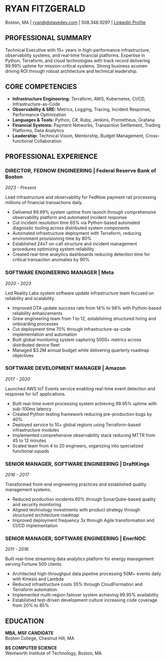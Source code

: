 # RYAN FITZGERALD
Boston, MA | ryan@dotavedev.com | 508.348.9297 | [LinkedIn Profile](https://linkedin.com/in/fitzy)

## PROFESSIONAL SUMMARY
Technical Executive with 15+ years in high-performance infrastructure, observability systems, and real-time financial platforms. Expertise in Python, Terraform, and cloud technologies with track record delivering 99.99% uptime for mission-critical systems. Strong business acumen driving ROI through robust architecture and technical leadership.

## CORE COMPETENCIES
- **Infrastructure Engineering:** Terraform, AWS, Kubernetes, CI/CD, Infrastructure-as-Code
- **Observability & SRE:** Metrics, Logging, Tracing, Incident Response, Performance Optimization
- **Languages & Tools:** Python, C#, Ruby, Jenkins, Prometheus, Grafana
- **Financial Systems:** Payment Networks, Transaction Settlement, Trading Platforms, Data Analytics
- **Leadership:** Technical Vision, Mentorship, Budget Management, Cross-functional Collaboration

## PROFESSIONAL EXPERIENCE

### DIRECTOR, FEDNOW ENGINEERING | Federal Reserve Bank of Boston
*2023 - Present*

Lead infrastructure and observability for FedNow payment rail processing millions of financial transactions daily.

- Delivered 99.99% system uptime from launch through comprehensive observability platform and automated incident response
- Cut incident resolution time 65% via Python-based automated diagnostic tooling across distributed system components
- Automated infrastructure deployment with Terraform, reducing environment provisioning time by 80%
- Established 24x7 on-call structure and incident management procedures optimizing system reliability
- Created real-time analytics dashboards reducing detection time for critical transaction anomalies by 90%

### SOFTWARE ENGINEERING MANAGER | Meta
*2020 - 2023*

Led Reality Labs system software update infrastructure team focused on reliability and scalability.

- Improved OTA update success rate from 14% to 98% with Python-based reliability enhancements
- Grew engineering team from 1 to 12, establishing structured hiring and onboarding processes
- Cut deployment time 70% through infrastructure-as-code implementation and automation
- Built global monitoring system capturing 5000+ metrics across distributed device fleet
- Managed $3.2M annual budget while delivering quarterly roadmap objectives

### SOFTWARE DEVELOPMENT MANAGER | Amazon
*2017 - 2020*

Launched AWS IoT Events service enabling real-time event detection and response for IoT applications.

- Built real-time event processing system achieving 99.95% uptime with sub-100ms latency
- Created Python testing framework reducing pre-production bugs by 40% 
- Deployed service to 10+ global regions using Terraform-based infrastructure modules
- Implemented comprehensive observability stack reducing MTTR from 45 to 12 minutes
- Scaled team from 4 to 20 engineers, organizing into specialized functional squads

### SENIOR MANAGER, SOFTWARE ENGINEERING | DraftKings
*2016 - 2017*

Transformed front-end engineering practices and established quality management systems.

- Reduced production incidents 60% through SonarQube-based quality and security monitoring
- Aligned technology investments with product strategy through structured architecture roadmap
- Improved deployment frequency 3x through Agile transformation and CI/CD implementation

### SENIOR MANAGER, SOFTWARE ENGINEERING | EnerNOC
*2011 - 2016*

Built real-time streaming data analytics platform for energy management serving Fortune 500 clients.

- Architected high-throughput data pipeline processing 50M+ events daily with Kinesis and Lambda
- Reduced infrastructure costs 35% through CloudFormation and Terraform automation
- Implemented multi-region failover system achieving 99.95% availability
- Established test-driven development culture increasing code coverage from 20% to 85%

## EDUCATION

**MBA, MSF CANDIDATE**  
Boston College, Chestnut Hill, MA

**BS COMPUTER SCIENCE**  
Wentworth Institute of Technology, Boston, MA
